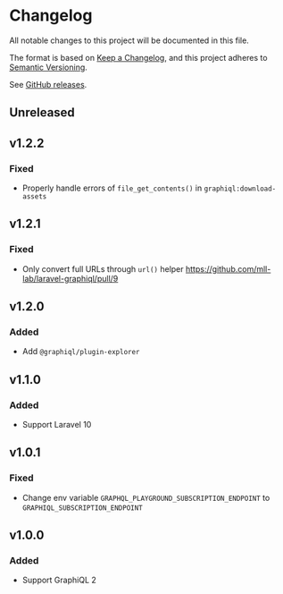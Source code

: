 # Changelog

All notable changes to this project will be documented in this file.

The format is based on [Keep a Changelog](https://keepachangelog.com/en/1.0.0),
and this project adheres to [Semantic Versioning](https://semver.org/spec/v2.0.0.html).

See [GitHub releases](https://github.com/mll-lab/laravel-graphiql/releases).

## Unreleased

## v1.2.2

### Fixed

- Properly handle errors of `file_get_contents()` in `graphiql:download-assets`

## v1.2.1

### Fixed

- Only convert full URLs through `url()` helper https://github.com/mll-lab/laravel-graphiql/pull/9

## v1.2.0

### Added

- Add `@graphiql/plugin-explorer`

## v1.1.0

### Added

- Support Laravel 10

## v1.0.1

### Fixed

- Change env variable `GRAPHQL_PLAYGROUND_SUBSCRIPTION_ENDPOINT` to `GRAPHIQL_SUBSCRIPTION_ENDPOINT`

## v1.0.0

### Added

- Support GraphiQL 2
